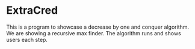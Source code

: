 # ExtraCred

This is a program to showcase a decrease by one and conquer algorithm. We are showing a recursive max finder. The algorithm runs and shows users each step. 
